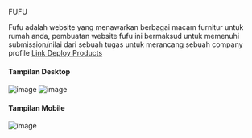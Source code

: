 FUFU<br>

Fufu adalah website yang menawarkan berbagai macam furnitur untuk rumah anda, pembuatan website fufu ini bermaksud untuk memenuhi submission/nilai dari sebuah tugas untuk merancang sebuah company profile
<a href="https://fufu-app.netlify.app">Link Deploy Products</a>
<h4>Tampilan Desktop</h4>

![image](https://github.com/Aliffaridrhmn25/FUFU/assets/135413797/e2646328-5469-4613-840a-acb91687b1f1)
![image](https://github.com/Aliffaridrhmn25/FUFU/assets/135413797/f208ebbf-a42c-41c3-bd2e-fb84b753aa13)


<h4>Tampilan Mobile</h4>

![image](https://github.com/Aliffaridrhmn25/FUFU/assets/135413797/98d0908b-3716-4355-8eaa-1016a586f2d0)
